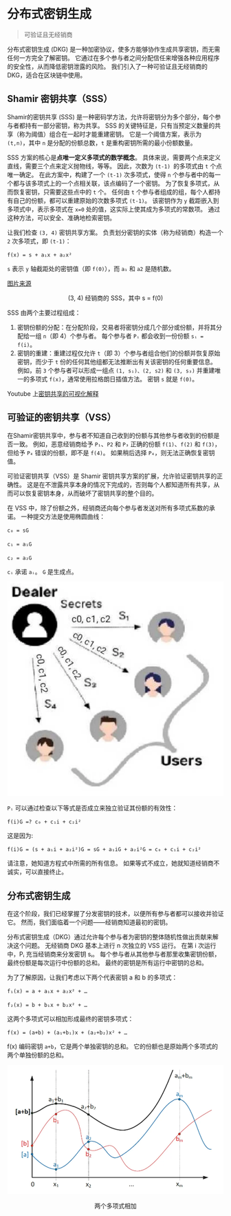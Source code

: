 # 分布式密钥生成

> 可验证且无经销商

分布式密钥生成 (DKG) 是一种加密协议，使多方能够协作生成共享密钥，而无需任何一方完全了解密钥。 它通过在多个参与者之间分配信任来增强各种应用程序的安全性，从而降低密钥泄露的风险。 我们引入了一种可验证且无经销商的 DKG，适合在区块链中使用。

## Shamir 密钥共享（SSS）


Shamir的密钥共享 (SSS) 是一种密码学方法，允许将密钥分为多个部分，每个参与者都持有一部分密钥，称为共享。 SSS 的关键特征是，只有当预定义数量的共享（称为阈值）组合在一起时才能重建密钥。 它是一个阈值方案，表示为 `(t,n)`，其中 `n` 是分配的份额总数，`t` 是重构密钥所需的最小份额数量。


SSS 方案的核心是**点唯一定义多项式的数学概念**。 具体来说，需要两个点来定义直线，需要三个点来定义抛物线，等等。 因此，次数为 `(t-1) `的多项式由 `t` 个点唯一确定。 在此方案中，构建了一个 `(t-1)` 次多项式，使得 `n` 个参与者中的每一个都与该多项式上的一个点相关联，该点编码了一个密钥。 为了恢复多项式，从而恢复密钥，只需要这些点中的 `t` 个。 任何由 `t` 个参与者组成的组，每个人都持有自己的份额，都可以重建原始的次数多项式 `(t-1)`。 该密钥作为 `y` 截距嵌入到多项式中，表示多项式在 `x=0` 处的值，这实际上使其成为多项式的常数项。 通过这种方法，可以安全、准确地检索密钥。


让我们检查 `(3, 4)` 密钥共享方案。 负责划分密钥的实体（称为经销商）构造一个 `2` 次多项式，即 `(t-1)`：

```
f(x) = s + a₁x + a₂x²
```

`s` 表示 `y` 轴截距处的密钥值（即 `f(0)`），而 `a₁` 和 `a2` 是随机数。

[图片来源](https://medium.com/numen-cyber-labs/ledger-key-recovery-understanding-the-principles-of-mpc-wallets-dc2eacfd39f3)

<center>(3, 4) 经销商的 SSS，其中 s = f(0)</center>

SSS 由两个主要过程组成：

1. 密钥份额的分配：在分配阶段，交易者将密钥分成几个部分或份额，并将其分配给一组 `n`（即 4）个参与者。 每个参与者 `Pᵢ` 都会收到一份份额 `sᵢ = f(i)`。
2. 密钥的重建：重建过程仅允许 `t`（即 3）个参与者组合他们的份额并恢复原始密钥，而少于 `t` 份的任何其他组都无法推断出有关该密钥的任何重要信息。 例如，前 `3` 个参与者可以形成一组点 `(1, s₁)、(2, s2)` 和 `(3, s₃)` 并重建唯一的多项式 `f(x)`，通常使用拉格朗日插值方法。 密钥 `s` 就是 `f(0)`。


Youtube 上[密钥共享的可视化解释](https://www.youtube.com/watch?v=iFY5SyY3IMQ)

## 可验证的密钥共享（VSS）

在Shamir密钥共享中，参与者不知道自己收到的份额与其他参与者收到的份额是否一致。 例如，恶意经销商给予 `P₁`、`P2` 和 `P₃` 正确的份额 `f(1)`、`f(2)` 和 `f(3)`，但给予 `P₄` 错误的份额，即不是 `f(4)`。 如果稍后选择 `P₄`，则无法正确恢复密钥值。

可验证密钥共享（VSS）是 Shamir 密钥共享方案的扩展，允许验证密钥共享的正确性。 这是在不泄露共享本身的情况下完成的，否则每个人都知道所有共享，从而可以恢复密钥本身，从而破坏了密钥共享的整个目的。

在 VSS 中，除了份额之外，经销商还向每个参与者发送对所有多项式系数的承诺。 一种提交方法是使用椭圆曲线：

```
c₀ = sG

c₁ = a₁G

c₂ = a₂G
```

`cᵢ` 承诺 `aᵢ`。 `G` 是生成点。

![](./2.webp)

`Pᵢ` 可以通过检查以下等式是否成立来独立验证其份额的有效性：

```
f(i)G =? c₀ + c₁i + c₂i²
```

这是因为:

```
f(i)G = (s + a₁i + a₂i²)G = sG + a₁iG + a₂i²G = c₀ + c₁i + c₂i²
```

请注意，她知道方程式中所需的所有信息。 如果等式不成立，她就知道经销商不诚实，可以直接终止。

## 分布式密钥生成

在这个阶段，我们已经掌握了分发密钥的技术，以便所有参与者都可以接收并验证它。 然而，我们面临着一个问题——经销商知道最初的密钥。

分布式密钥生成（DKG）通过允许每个参与者为密钥的整体随机性做出贡献来解决这个问题。 无经销商 DKG 基本上进行 n 次独立的 VSS 运行。 在第 i 次运行中，Pᵢ 充当经销商来分发密钥 sᵢ。 每个参与者从其他参与者那里收集密钥份额，最终份额是每次运行中份额的总和。 最终的密钥是所有运行中密钥的总和。

为了了解原因，让我们考虑以下两个代表密钥 a 和 b 的多项式：


```
f₁(x) = a + a₁x + a₂x² + …

f₂(x) = b + b₁x + b₂x² + …
```

这两个多项式可以相加形成最终的密钥多项式：

```
f(x) = (a+b) + (a₁+b₁)x + (a₂+b₂)x² + …
```

f(x) 编码密钥 `a+b`，它是两个单独密钥的总和。 它的份额也是原始两个多项式的两个单独份额的总和。

![](./3.webp)

<center>两个多项式相加</center>